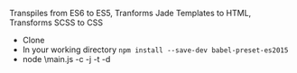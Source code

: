 Transpiles from ES6 to ES5, Tranforms Jade Templates to HTML, Transforms SCSS to CSS

- Clone
- In your working directory `npm install --save-dev babel-preset-es2015`
- node <durango-builder>\main.js -c <css> -j <js> -t <templates> -d <output>
